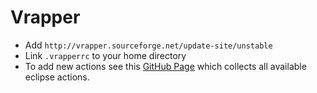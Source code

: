 # Vrapper

- Add `http://vrapper.sourceforge.net/update-site/unstable`
- Link `.vrapperrc` to your home directory
- To add new actions see this [GitHub Page](https://github.com/pellaton/eclipse-cheatsheet/blob/master/eclipse4.9/shortcut-export-eclipse-win-4.9-sorted.csv) which collects all available eclipse actions.
